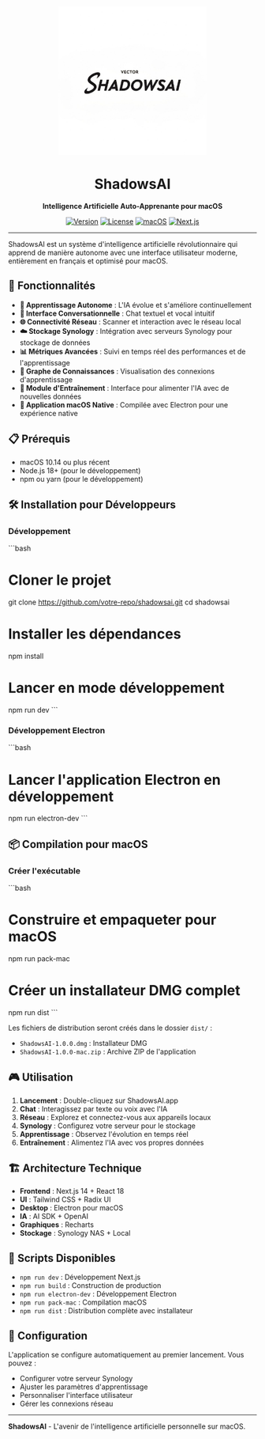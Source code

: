 <div align="center">
  <img src="assets/shadowsai-logo.jpg" alt="ShadowsAI Logo" width="300"/>
  
  # ShadowsAI
  
  **Intelligence Artificielle Auto-Apprenante pour macOS**
  
  [![Version](https://img.shields.io/badge/version-1.0.0-blue.svg)](https://github.com/Jayijato258/ShadowsAI)
  [![License](https://img.shields.io/badge/license-MIT-green.svg)](LICENSE)
  [![macOS](https://img.shields.io/badge/platform-macOS-lightgrey.svg)](https://www.apple.com/macos/)
  [![Next.js](https://img.shields.io/badge/Next.js-14-black.svg)](https://nextjs.org/)
  
</div>

---

ShadowsAI est un système d'intelligence artificielle révolutionnaire qui apprend de manière autonome avec une interface utilisateur moderne, entièrement en français et optimisé pour macOS.

## 🚀 Fonctionnalités

- **🧠 Apprentissage Autonome** : L'IA évolue et s'améliore continuellement
- **💬 Interface Conversationnelle** : Chat textuel et vocal intuitif
- **🌐 Connectivité Réseau** : Scanner et interaction avec le réseau local
- **☁️ Stockage Synology** : Intégration avec serveurs Synology pour stockage de données
- **📊 Métriques Avancées** : Suivi en temps réel des performances et de l'apprentissage
- **🔗 Graphe de Connaissances** : Visualisation des connexions d'apprentissage
- **🎯 Module d'Entraînement** : Interface pour alimenter l'IA avec de nouvelles données
- **🍎 Application macOS Native** : Compilée avec Electron pour une expérience native

## 📋 Prérequis

- macOS 10.14 ou plus récent
- Node.js 18+ (pour le développement)
- npm ou yarn (pour le développement)

## 🛠 Installation pour Développeurs

### Développement
\`\`\`bash
# Cloner le projet
git clone https://github.com/votre-repo/shadowsai.git
cd shadowsai

# Installer les dépendances
npm install

# Lancer en mode développement
npm run dev
\`\`\`

### Développement Electron
\`\`\`bash
# Lancer l'application Electron en développement
npm run electron-dev
\`\`\`

## 📦 Compilation pour macOS

### Créer l'exécutable
\`\`\`bash
# Construire et empaqueter pour macOS
npm run pack-mac

# Créer un installateur DMG complet
npm run dist
\`\`\`

Les fichiers de distribution seront créés dans le dossier `dist/` :
- `ShadowsAI-1.0.0.dmg` : Installateur DMG
- `ShadowsAI-1.0.0-mac.zip` : Archive ZIP de l'application

## 🎮 Utilisation

1. **Lancement** : Double-cliquez sur ShadowsAI.app
2. **Chat** : Interagissez par texte ou voix avec l'IA
3. **Réseau** : Explorez et connectez-vous aux appareils locaux
4. **Synology** : Configurez votre serveur pour le stockage
5. **Apprentissage** : Observez l'évolution en temps réel
6. **Entraînement** : Alimentez l'IA avec vos propres données

## 🏗 Architecture Technique

- **Frontend** : Next.js 14 + React 18
- **UI** : Tailwind CSS + Radix UI
- **Desktop** : Electron pour macOS
- **IA** : AI SDK + OpenAI
- **Graphiques** : Recharts
- **Stockage** : Synology NAS + Local

## 📱 Scripts Disponibles

- `npm run dev` : Développement Next.js
- `npm run build` : Construction de production
- `npm run electron-dev` : Développement Electron
- `npm run pack-mac` : Compilation macOS
- `npm run dist` : Distribution complète avec installateur

## 🔧 Configuration

L'application se configure automatiquement au premier lancement. Vous pouvez :
- Configurer votre serveur Synology
- Ajuster les paramètres d'apprentissage
- Personnaliser l'interface utilisateur
- Gérer les connexions réseau

---

**ShadowsAI** - L'avenir de l'intelligence artificielle personnelle sur macOS.
